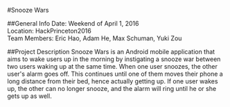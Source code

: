 #Snooze Wars

##General Info
Date: Weekend of April 1, 2016  
Location: HackPrinceton2016  
Team Members: Eric Hao, Adam He, Max Schuman, Yuki Zou  

##Project Description
Snooze Wars is an Android mobile application that aims to wake users up in the morning by instigating a snooze war between two users waking up at the same time.
When one user snoozes, the other user's alarm goes off. This continues until one of them moves their phone a long distance from their bed, hence actually getting up.
If one user wakes up, the other can no longer snooze, and the alarm will ring until he or she gets up as well.



